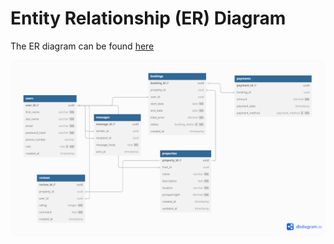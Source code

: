 # Entity Relationship (ER) Diagram

The ER diagram can be found [here](https://dbdiagram.io/d/erd_alx-airbnb-database-682111c85b2fc4582f1f1b86)

![Airbnb ERD](erd_alx-airbnb-database.png)